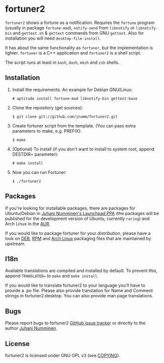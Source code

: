 fortuner2
=========

`fortuner2` shows a fortune as a notification. Requires the `fortune`
program (usually in package `fortune-mod`), `notify-send` from
`libnotify` or `libnotify-bin` and `gettext.sh` & `gettext` commands
from GNU `gettext`. Also for installation you will need
`desktop-file-install`.

It has about the same functionality as `fortuner`, but the implementation
is lighter. `fortuner` is a C++ application and `fortuner2` is a shell
script.

The script runs at least in `bash`, `dash`, `mksh` and `zsh` shells.

Installation
------------

1.  Install the requirements. An example for Debian GNU/Linux:

    `# aptitude install fortune-mod libnotify-bin gettext-base`

2.  Clone the repository (get sources):

    `$ git clone git://github.com/jnumm/fortuner2.git`

3.  Create fortuner script from the template. (You can pass extra
    parameters to make, e.g. PREFIX):

    `$ make`

4.  (Optional) To install (if you don't want to install to system root,
    append DESTDIR= parameter):

    `# make install`

4.  Now you can run Fortuner:

    `$ ./fortuner2`

Packages
--------
If you're looking for installable packages, there are packages for
Ubuntu/Debian in
[Juhani Numminen's Launchpad PPA](https://launchpad.net/~jsonic/+archive/ppa/)
(the packages will be published for the development version of Ubuntu,
currently `raring`) and Arch Linux in the
[AUR](https://aur.archlinux.org/packages/fortuner2/).

If you would like to package fortuner for your distribution, please have
a look on
[DEB](http://bazaar.launchpad.net/~jsonic/+junk/fortuner2-ppa/files),
[RPM](https://github.com/jnumm/fortuner2/blob/rpm/fortuner2.spec) and
[Arch Linux](https://github.com/jnumm/fortuner2/tree/arch-pkg)
packaging files that are maintained by upstream.

I18n
----
Available translations are compiled and installed by default. To prevent
this, append `TRANSLATED=` to `make` and `make install`.

If you would like to translate fortuner2 to your language you'll have to
provide a .po file. Please also provide translation for Name and Comment
strings in fortuner2.desktop. You can also provide man page translations.

Bugs
----
Please report bugs to fortuner2
[GitHub issue tracker](https://github.com/jnumm/fortuner2/issues) or
directly to the author [Juhani Numminen](mailto:juhaninumminen0@gmail.com).

License
-------
fortuner2 is licensed under GNU GPL v3
(see [COPYING](https://github.com/jnumm/fortuner2/blob/master/COPYING)).
